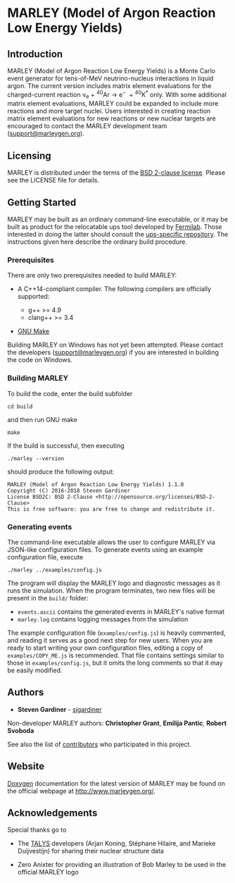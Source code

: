 # MARLEY (Model of Argon Reaction Low Energy Yields)

## Introduction

MARLEY (Model of Argon Reaction Low Energy Yields) is a Monte Carlo event
generator for tens-of-MeV neutrino-nucleus interactions in liquid argon. The
current version includes matrix element evaluations for the charged-current
reaction
&nu;<sub>e</sub>&nbsp;+&nbsp;<sup>40</sup>Ar&nbsp;&rarr;&nbsp;e<sup>&minus;
</sup>&nbsp;+&nbsp;<sup>40</sup>K<sup>*</sup> only.
With some additional matrix element evaluations, MARLEY could be expanded to
include more reactions and more target nuclei. Users interested in creating
reaction matrix element evaluations for new reactions or new nuclear targets
are encouraged to contact the MARLEY development team
(<support@marleygen.org>).

## Licensing

MARLEY is distributed under the terms of the [BSD 2-clause
license](http://opensource.org/licenses/BSD-2-Clause). Please see the LICENSE
file for details.

## Getting Started

MARLEY may be built as an ordinary command-line executable, or it may be built
as product for the relocatable ups tool developed by
[Fermilab](https://fnal.gov). Those interested in doing the latter should
consult the [ups-specific
repository](https://github.com/sjgardiner/marley-ups-build). The instructions
given here describe the ordinary build procedure.

### Prerequisites
There are only two prerequisites needed to build MARLEY:

- A C++14-compliant compiler. The following compilers are officially supported:
  * g++ >= 4.9
  * clang++ >= 3.4

- [GNU Make](https://www.gnu.org/software/make/)

Building MARLEY on Windows has not yet been attempted. Please contact the
developers (<support@marleygen.org>) if you are interested in building the code
on Windows.

### Building MARLEY

To build the code, enter the build subfolder
```
cd build
```

and then run GNU make
```
make
```

If the build is successful, then executing
```
./marley --version
```

should produce the following output:
```
MARLEY (Model of Argon Reaction Low Energy Yields) 1.1.0
Copyright (C) 2016-2018 Steven Gardiner
License BSD2C: BSD 2-Clause <http://opensource.org/licenses/BSD-2-Clause>
This is free software: you are free to change and redistribute it.
```

### Generating events

The command-line executable allows the user to configure MARLEY via
JSON-like configuration files. To generate events using an
example configuration file, execute
```
./marley ../examples/config.js
```

The program will display the MARLEY logo and diagnostic messages as
it runs the simulation. When the program terminates, two new files will
be present in the `build/` folder:
  - `events.ascii` contains the generated events in MARLEY's native format
  - `marley.log` contains logging messages from the simulation
  
The example configuration file (`examples/config.js`) is heavily commented, and
reading it serves as a good next step for new users. When you are ready to
start writing your own configuration files, editing a copy of
`examples/COPY_ME.js` is recommended. That file contains settings similar to
those in `examples/config.js`, but it omits the long comments so that
it may be easily modified.

## Authors

* **Steven Gardiner** - [sjgardiner](https://github.com/sjgardiner)

Non-developer MARLEY authors:
**Christopher Grant**, **Emilija Pantic**, **Robert Svoboda**

See also the list of
[contributors](https://github.com/sjgardiner/marley/contributors) who
participated in this project.

## Website

[Doxygen](https://www.doxygen.org) documentation for the latest version of
MARLEY may be found on the official webpage at <http://www.marleygen.org/>.

## Acknowledgements

Special thanks go to

* The [TALYS](http://talys.eu) developers (Arjan Koning, Stéphane Hilaire, and
  Marieke Duijvestijn) for sharing their nuclear structure data

* Zero Anixter for providing an illustration of Bob Marley to be used in the
  official MARLEY logo
